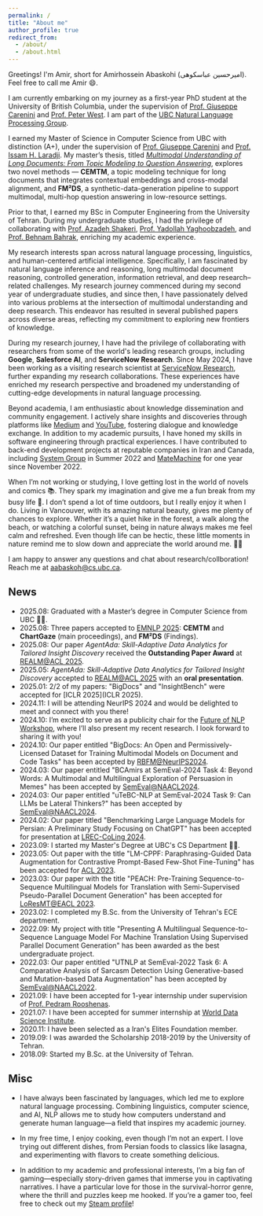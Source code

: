 ```yaml
---
permalink: /
title: "About me"
author_profile: true
redirect_from: 
  - /about/
  - /about.html
---
```


Greetings! I'm Amir, short for Amirhossein Abaskohi (امیرحسین عباسکوهی). Feel free to call me Amir 😄.

I am currently embarking on my journey as a first-year PhD student at the University of British Columbia, under the supervision of [Prof. Giuseppe Carenini](https://www.cs.ubc.ca/~carenini) and [Prof. Peter West](https://peterwestai.notion.site/). I am part of the [UBC Natural Language Processing Group](https://nlp.cs.ubc.ca).

I earned my Master of Science in Computer Science from UBC with distinction (A+), under the supervision of [Prof. Giuseppe Carenini](https://www.cs.ubc.ca/~carenini) and [Prof. Issam H. Laradji](https://issamlaradji.github.io/). My master’s thesis, titled [*Multimodal Understanding of Long Documents: From Topic Modeling to Question Answering*](https://open.library.ubc.ca/soa/cIRcle/collections/ubctheses/24/items/1.0449900), explores two novel methods — **CEMTM**, a topic modeling technique for long documents that integrates contextual embeddings and cross-modal alignment, and **FM²DS**, a synthetic-data-generation pipeline to support multimodal, multi-hop question answering in low-resource settings.

Prior to that, I earned my BSc in Computer Engineering from the University of Tehran. During my undergraduate studies, I had the privilege of collaborating with [Prof. Azadeh Shakeri](https://ece.ut.ac.ir/en/~shakery), [Prof. Yadollah Yaghoobzadeh](https://yyaghoobzadeh.github.io/), and [Prof. Behnam Bahrak](https://ece.ut.ac.ir/en/~bahrak/network), enriching my academic experience.

My research interests span across natural language processing, linguistics, and human-centered artificial intelligence. Specifically, I am fascinated by natural language inference and reasoning, long multimodal document reasoning, controlled generation, information retrieval, and deep research–related challenges. My research journey commenced during my second year of undergraduate studies, and since then, I have passionately delved into various problems at the intersection of multimodal understanding and deep research. This endeavor has resulted in several published papers across diverse areas, reflecting my commitment to exploring new frontiers of knowledge.

During my research journey, I have had the privilege of collaborating with researchers from some of the world's leading research groups, including **Google**, **Salesforce AI**, and **ServiceNow Research**. Since May 2024, I have been working as a visiting research scientist at [ServiceNow Research](https://www.servicenow.com/research/author/amirhossein-abaskohi.html), further expanding my research collaborations. These experiences have enriched my research perspective and broadened my understanding of cutting-edge developments in natural language processing.

Beyond academia, I am enthusiastic about knowledge dissemination and community engagement. I actively share insights and discoveries through platforms like [Medium](https://medium.com/@amirhossein.abaskohi) and [YouTube](https://www.youtube.com/@amirhossein_abaskohi), fostering dialogue and knowledge exchange. In addition to my academic pursuits, I have honed my skills in software engineering through practical experiences. I have contributed to back-end development projects at reputable companies in Iran and Canada, including [System Group](https://en.systemgroup.net/) in Summer 2022 and [MateMachine](https://matemachine.com/) for one year since November 2022.

When I’m not working or studying, I love getting lost in the world of novels and comics 📚. They spark my imagination and give me a fun break from my busy life 🌟. I don’t spend a lot of time outdoors, but I really enjoy it when I do. Living in Vancouver, with its amazing natural beauty, gives me plenty of chances to explore. Whether it’s a quiet hike in the forest, a walk along the beach, or watching a colorful sunset, being in nature always makes me feel calm and refreshed. Even though life can be hectic, these little moments in nature remind me to slow down and appreciate the world around me. 🌿✨

I am happy to answer any questions and chat about research/collboration! Reach me at <a href="mailto:aabaskoh@cs.ubc.ca">aabaskoh@cs.ubc.ca</a>.

## News
- 2025.08: Graduated with a Master’s degree in Computer Science from UBC 🥳🥳.
- 2025.08: Three papers accepted to [EMNLP 2025](https://2025.emnlp.org/): **CEMTM** and **ChartGaze** (main proceedings), and **FM²DS** (Findings).
- 2025.08: Our paper *AgentAda: Skill-Adaptive Data Analytics for Tailored Insight Discovery* received the **Outstanding Paper Award** at [REALM@ACL 2025](https://realm-workshop.github.io/). 
- 2025.05: *AgentAda: Skill-Adaptive Data Analytics for Tailored Insight Discovery* accepted to [REALM@ACL 2025](https://realm-workshop.github.io/) with an **oral presentation**.
- 2025.01: 2/2 of my papers: "BigDocs" and "InsightBench" were accepted for [ICLR 2025](ICLR 2025).
- 2024.11: I will be attending NeurIPS 2024 and would be delighted to meet and connect with you there!
- 2024.10: I’m excited to serve as a publicity chair for the [Future of NLP Workshop](https://nlp.cs.ubc.ca/future-of-nlp-workshop), where I’ll also present my recent research. I look forward to sharing it with you!
- 2024.10: Our paper entitled "BigDocs: An Open and Permissively-Licensed Dataset for Training Multimodal Models on Document and Code Tasks" has been accepted by [RBFM@NeurIPS2024](https://asu-apg.github.io/rbfm/).
- 2024.03: Our paper entitled "BCAmirs at SemEval-2024 Task 4: Beyond Words: A Multimodal and Multilingual Exploration of Persuasion in Memes" has been accepted by [SemEval@NAACL2024](https://semeval.github.io/SemEval2024/).
- 2024.03: Our paper entitled "uTeBC-NLP at SemEval-2024 Task 9: Can LLMs be Lateral Thinkers?" has been accepted by [SemEval@NAACL2024](https://semeval.github.io/SemEval2024/).
- 2024.02: Our paper titled "Benchmarking Large Language Models for Persian: A Preliminary Study Focusing on ChatGPT" has been accepted for presentation at [LREC-CoLing 2024](https://lrec-coling-2024.org/).
- 2023.09: I started my Master's Degree at UBC's CS Department 🥳🥳.
- 2023.05: Out paper with the title "LM-CPPF: Paraphrasing-Guided Data Augmentation for Contrastive Prompt-Based Few-Shot Fine-Tuning"
  has been accepted for [ACL 2023](https://2023.aclweb.org/).
- 2023.03: Our paper with the title "PEACH: Pre-Training Sequence-to-Sequence Multilingual Models for Translation with Semi-Supervised Pseudo-Parallel Document Generation"
  has been accepted for [LoResMT@EACL 2023](https://sites.google.com/view/loresmt/).
- 2023.02: I completed my B.Sc. from the University of Tehran's ECE department.
- 2022.09: My project with title "Presenting A Multilingual Sequence-to-Sequence Language Model For Machine Translation Using Supervised Parallel Document Generation" has been awarded as the best undergraduate project.
- 2022.03: Our paper entitled "UTNLP at SemEval-2022 Task 6: A Comparative Analysis of Sarcasm Detection Using Generative-based and Mutation-based Data Augmentation" has been accepted by [SemEval@NAACL2022](https://semeval.github.io/SemEval2022/).
- 2021.09: I have been accepted for 1-year internship under supervision of [Prof. Pedram Rooshenas](https://rooshenas.github.io/).
- 2021.07: I have been accepted for summer internship at [World Data Science Institute](https://worlddatascience.tech).
- 2020.11: I have been selected as a Iran's Elites Foundation member.
- 2019.09: I was awarded the Scholarship 2018-2019 by the University of Tehran.
- 2018.09: Started my B.Sc. at the University of Tehran.


## Misc
- I have always been fascinated by languages, which led me to explore natural language processing. Combining linguistics, computer science, and AI, NLP allows me to study how computers understand and generate human language—a field that inspires my academic journey.

- In my free time, I enjoy cooking, even though I’m not an expert. I love trying out different dishes, from Persian foods to classics like lasagna, and experimenting with flavors to create something delicious.
  
- In addition to my academic and professional interests, I’m a big fan of gaming—especially story-driven games that immerse you in captivating narratives. I have a particular love for those in the survival-horror genre, where the thrill and puzzles keep me hooked. If you’re a gamer too, feel free to check out my [Steam profile](https://steamcommunity.com/profiles/76561199162754559)!

